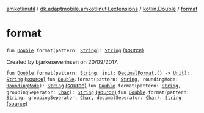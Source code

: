 [amkotlinutil](../../index.md) / [dk.adaptmobile.amkotlinutil.extensions](../index.md) / [kotlin.Double](index.md) / [format](./format.md)

# format

`fun `[`Double`](https://kotlinlang.org/api/latest/jvm/stdlib/kotlin/-double/index.html)`.format(pattern: `[`String`](https://kotlinlang.org/api/latest/jvm/stdlib/kotlin/-string/index.html)`): `[`String`](https://kotlinlang.org/api/latest/jvm/stdlib/kotlin/-string/index.html) [(source)](https://github.com/adaptmobile-organization/amkotlinutil/tree/master/amkotlinutil/amkotlinutil/src/main/java/dk/adaptmobile/amkotlinutil/extensions/DoubleExtensions.kt#L12)

Created by bjarkeseverinsen on 20/09/2017.

`fun `[`Double`](https://kotlinlang.org/api/latest/jvm/stdlib/kotlin/-double/index.html)`.format(pattern: `[`String`](https://kotlinlang.org/api/latest/jvm/stdlib/kotlin/-string/index.html)`, init: `[`DecimalFormat`](https://developer.android.com/reference/java/text/DecimalFormat.html)`.() -> `[`Unit`](https://kotlinlang.org/api/latest/jvm/stdlib/kotlin/-unit/index.html)`): `[`String`](https://kotlinlang.org/api/latest/jvm/stdlib/kotlin/-string/index.html) [(source)](https://github.com/adaptmobile-organization/amkotlinutil/tree/master/amkotlinutil/amkotlinutil/src/main/java/dk/adaptmobile/amkotlinutil/extensions/DoubleExtensions.kt#L17)
`fun `[`Double`](https://kotlinlang.org/api/latest/jvm/stdlib/kotlin/-double/index.html)`.format(pattern: `[`String`](https://kotlinlang.org/api/latest/jvm/stdlib/kotlin/-string/index.html)`, roundingMode: `[`RoundingMode`](https://developer.android.com/reference/java/math/RoundingMode.html)`): `[`String`](https://kotlinlang.org/api/latest/jvm/stdlib/kotlin/-string/index.html) [(source)](https://github.com/adaptmobile-organization/amkotlinutil/tree/master/amkotlinutil/amkotlinutil/src/main/java/dk/adaptmobile/amkotlinutil/extensions/DoubleExtensions.kt#L23)
`fun `[`Double`](https://kotlinlang.org/api/latest/jvm/stdlib/kotlin/-double/index.html)`.format(pattern: `[`String`](https://kotlinlang.org/api/latest/jvm/stdlib/kotlin/-string/index.html)`, groupingSeperator: `[`Char`](https://kotlinlang.org/api/latest/jvm/stdlib/kotlin/-char/index.html)`): `[`String`](https://kotlinlang.org/api/latest/jvm/stdlib/kotlin/-string/index.html) [(source)](https://github.com/adaptmobile-organization/amkotlinutil/tree/master/amkotlinutil/amkotlinutil/src/main/java/dk/adaptmobile/amkotlinutil/extensions/DoubleExtensions.kt#L29)
`fun `[`Double`](https://kotlinlang.org/api/latest/jvm/stdlib/kotlin/-double/index.html)`.format(pattern: `[`String`](https://kotlinlang.org/api/latest/jvm/stdlib/kotlin/-string/index.html)`, groupingSeperator: `[`Char`](https://kotlinlang.org/api/latest/jvm/stdlib/kotlin/-char/index.html)`, decimalSeperator: `[`Char`](https://kotlinlang.org/api/latest/jvm/stdlib/kotlin/-char/index.html)`): `[`String`](https://kotlinlang.org/api/latest/jvm/stdlib/kotlin/-string/index.html) [(source)](https://github.com/adaptmobile-organization/amkotlinutil/tree/master/amkotlinutil/amkotlinutil/src/main/java/dk/adaptmobile/amkotlinutil/extensions/DoubleExtensions.kt#L36)